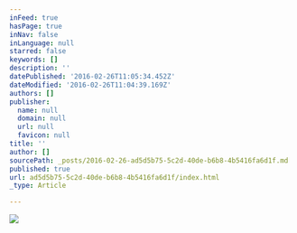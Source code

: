 ```yaml
---
inFeed: true
hasPage: true
inNav: false
inLanguage: null
starred: false
keywords: []
description: ''
datePublished: '2016-02-26T11:05:34.452Z'
dateModified: '2016-02-26T11:04:39.169Z'
authors: []
publisher:
  name: null
  domain: null
  url: null
  favicon: null
title: ''
author: []
sourcePath: _posts/2016-02-26-ad5d5b75-5c2d-40de-b6b8-4b5416fa6d1f.md
published: true
url: ad5d5b75-5c2d-40de-b6b8-4b5416fa6d1f/index.html
_type: Article

---
```

![](https://the-grid-user-content.s3-us-west-2.amazonaws.com/d8823b4e-c618-460e-9519-5d2fad1ceb16.jpg)